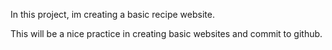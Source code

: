 In this project, im creating a basic recipe website.

This will be  a nice practice in creating basic websites and commit to github.